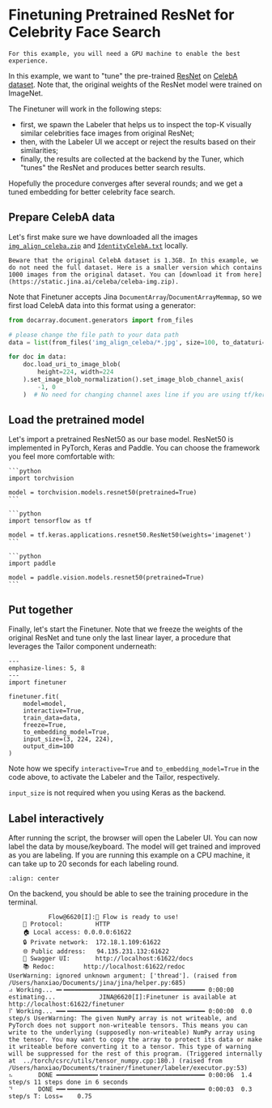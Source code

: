 # Finetuning Pretrained ResNet for Celebrity Face Search

```{tip}
For this example, you will need a GPU machine to enable the best experience.
```

In this example, we want to "tune" the pre-trained [ResNet](https://arxiv.org/abs/1512.03385) on [CelebA dataset](https://mmlab.ie.cuhk.edu.hk/projects/CelebA.html). Note that, the original weights of the ResNet model were trained on ImageNet.

The Finetuner will work in the following steps: 
- first, we spawn the Labeler that helps us to inspect the top-K visually similar celebrities face images from original ResNet;
- then, with the Labeler UI we accept or reject the results based on their similarities;
- finally, the results are collected at the backend by the Tuner, which "tunes" the ResNet and produces better search results.

Hopefully the procedure converges after several rounds; and we get a tuned embedding for better celebrity face search.

## Prepare CelebA data

Let's first make sure we have downloaded all the images [`img_align_celeba.zip`](https://drive.google.com/file/d/0B7EVK8r0v71pZjFTYXZWM3FlRnM/view?usp=sharing&resourcekey=0-dYn9z10tMJOBAkviAcfdyQ) and [`IdentityCelebA.txt`](https://drive.google.com/file/d/1_ee_0u7vcNLOfNLegJRHmolfH5ICW-XS/view?usp=sharing) locally.

```{caution}
Beware that the original CelebA dataset is 1.3GB. In this example, we do not need the full dataset. Here is a smaller version which contains 1000 images from the original dataset. You can [download it from here](https://static.jina.ai/celeba/celeba-img.zip).
```

Note that Finetuner accepts Jina `DocumentArray`/`DocumentArrayMemmap`, so we first load CelebA data into this format using a generator:

```python
from docarray.document.generators import from_files

# please change the file path to your data path
data = list(from_files('img_align_celeba/*.jpg', size=100, to_dataturi=True))

for doc in data:
    doc.load_uri_to_image_blob(
        height=224, width=224
    ).set_image_blob_normalization().set_image_blob_channel_axis(
        -1, 0
    )  # No need for changing channel axes line if you are using tf/keras
```

## Load the pretrained model

Let's import a pretrained ResNet50 as our base model. ResNet50 is implemented in PyTorch, Keras and Paddle. You can choose the framework you feel more comfortable with:

````{tab} PyTorch
```python
import torchvision

model = torchvision.models.resnet50(pretrained=True)
```
````
````{tab} Keras
```python
import tensorflow as tf

model = tf.keras.applications.resnet50.ResNet50(weights='imagenet')
```
````
````{tab} Paddle
```python
import paddle

model = paddle.vision.models.resnet50(pretrained=True)
```
````


## Put together

Finally, let's start the Finetuner. Note that we freeze the weights of the original ResNet and tune only the last linear layer, a procedure that leverages the Tailor component underneath:

```{code-block} python
---
emphasize-lines: 5, 8
---
import finetuner

finetuner.fit(
    model=model,
    interactive=True,
    train_data=data,
    freeze=True,
    to_embedding_model=True,
    input_size=(3, 224, 224),
    output_dim=100
)
```

Note how we specify `interactive=True` and `to_embedding_model=True` in the code above, to activate the Labeler and the Tailor, respectively.

`input_size` is not required when you using Keras as the backend.

## Label interactively

After running the script, the browser will open the Labeler UI. You can now label the data by mouse/keyboard. The model will get trained and improved as you are labeling. If you are running this example on a CPU machine, it can take up to 20 seconds for each labeling round. 

```{figure} celeba-labeler.gif
:align: center
```

On the backend, you should be able to see the training procedure in the terminal.

```console
           Flow@6620[I]:🎉 Flow is ready to use!
	🔗 Protocol: 		HTTP
	🏠 Local access:	0.0.0.0:61622
	🔒 Private network:	172.18.1.109:61622
	🌐 Public address:	94.135.231.132:61622
	💬 Swagger UI:		http://localhost:61622/docs
	📚 Redoc:		http://localhost:61622/redoc
UserWarning: ignored unknown argument: ['thread']. (raised from /Users/hanxiao/Documents/jina/jina/helper.py:685)
⠴ Working... ━╸━━━━━━━━━━━━━━━━━━━━━━━━━━━━━━━━━━━━━━━ 0:00:00 estimating...            JINA@6620[I]:Finetuner is available at http://localhost:61622/finetuner
⠏ Working... ━━╸━━━━━━━━━━━━━━━━━━━━━━━━━━━━━━━━━━━━━━ 0:00:00  0.0 step/s UserWarning: The given NumPy array is not writeable, and PyTorch does not support non-writeable tensors. This means you can write to the underlying (supposedly non-writeable) NumPy array using the tensor. You may want to copy the array to protect its data or make it writeable before converting it to a tensor. This type of warning will be suppressed for the rest of this program. (Triggered internally at  ../torch/csrc/utils/tensor_numpy.cpp:180.) (raised from /Users/hanxiao/Documents/trainer/finetuner/labeler/executor.py:53)
⠦       DONE ━━━━━━━━━━━╸━━━━━━━━━━━━━━━━━━━━━━━━━━━━━ 0:00:06  1.4 step/s 11 steps done in 6 seconds
⠙       DONE ━━╸━━━━━━━━━━━━━━━━━━━━━━━━━━━━━━━━━━━━━━ 0:00:03  0.3 step/s T: Loss=    0.75
```